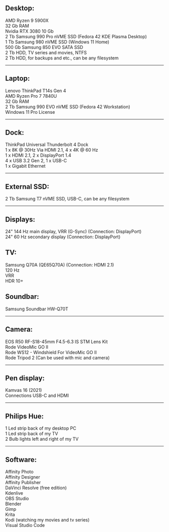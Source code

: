 
## Desktop:
AMD Ryzen 9 5900X   
32 Gb RAM   
Nvidia RTX 3080 10 Gb   
2 Tb Samsung 990 Pro nVME SSD (Fedora 42 KDE Plasma Desktop)   
1 Tb Samsung 980 nVME SSD (Windows 11 Home)   
500 Gb Samsung 850 EVO SATA SSD   
2 Tb HDD, TV series and movies, NTFS   
2 Tb HDD, for backups and etc., can be any filesystem   

---

## Laptop:
Lenovo ThinkPad T14s Gen 4   
AMD Ryzen Pro 7 7840U   
32 Gb RAM   
2 Tb Samsung 990 EVO nVME SSD (Fedora 42 Workstation)   
Windows 11 Pro License   

---

## Dock:
ThinkPad Universal Thunderbolt 4 Dock   
1 x 8K @ 30Hz Via HDMI 2.1, 4 x 4K @ 60 Hz   
1 x HDMI 2.1, 2 x DisplayPort 1.4   
4 x USB 3.2 Gen 2, 1 x USB-C   
1 x Gigabit Ethernet   

---

## External SSD:
2 Tb Samsung T7 nVME SSD, USB-C, can be any filesystem

---

## Displays:
24" 144 Hz main display, VRR (G-Sync) (Connection: DisplayPort)   
24" 60 Hz secondary display (Connection: DisplayPort)

## TV:
Samsung Q70A (QE65Q70A) (Connection: HDMI 2.1)  
120 Hz   
VRR   
HDR 10+

## Soundbar:
Samsung Soundbar HW-Q70T

---

## Camera:
EOS R50 RF-S18-45mm F4.5-6.3 IS STM Lens Kit   
Rode VideoMic GO II   
Rode WS12 - Windshield For VideoMic GO II   
Rode Tripod 2 (Can be used with mic and camera)   

---

## Pen display:
Kamvas 16 (2021)   
Connections USB-C and HDMI   

---

## Philips Hue:
1 Led strip back of my desktop PC   
1 Led strip back of my TV   
2 Bulb lights left and right of my TV   

---

## Software:
Affinity Photo   
Affinity Designer   
Affinity Publisher   
DaVinci Resolve (free edition)   
Kdenlive   
OBS Studio   
Blender   
Gimp   
Krita   
Kodi (watching my movies and tv series)   
Visual Studio Code   
